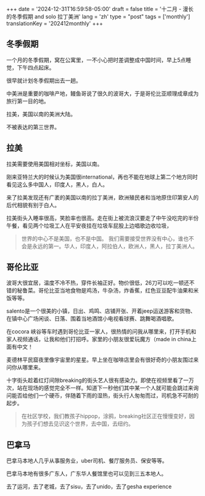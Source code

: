 +++
date = '2024-12-31T16:59:58-05:00'
draft = false
title = '十二月 - 漫长的冬季假期 and solo 拉丁美洲'
lang = 'zh'
type = "post"
tags = ['monthly']
translationKey = '202412monthly'
+++

## 冬季假期

一个月的冬季假期，窝在公寓里，一不小心把时差调整成中国时间，早上5点睡觉，下午四点起床。

很早就计划冬季假期出去一趟。

中美洲是重要的咖啡产地，鳗鱼哥说了很久的波哥大，于是哥伦比亚顺理成章成为旅行第一目的地。

拉美，美国以南的美洲大陆。

不被表达的第三世界。

## 拉美

拉美需要使用美国相对坐标，美国以南。

刚来亚特兰大的时候认为美国很international，再也不能在地球上第二个地方同时看见这么多中国人，印度人，黑人，白人。

来了拉美发现还有广袤的美国以南的拉丁美洲，欧洲殖民者和当地原住印第安人的后代相貌有别于白人。

拉美街头入睡率很高，笑脸率也很高。走在街上被流浪汉要走了中午没吃完的半份午餐，看见两个垃圾工人在平安夜挂在垃圾车屁股上边唱歌边收垃圾，

> 世界的中心不是美国，也不是中国。
我们需要接受世界没有中心，谁也不会是永远的第一。华人，印度人，阿拉伯人，欧洲人，黑人，拉丁美洲人。

## 哥伦比亚

波哥大很宜居，温度不冷不热，穿件长袖正好。物价很低，26刀可以吃一顿还不错的秘鲁菜。哥伦比亚当地食物是鸡汤，牛杂汤，炸香蕉，红色豆豆配牛油果和米饭等等。

salento是一个很美的小镇，日出、鸡鸣、店铺开张、开着jeep运送游客和货物、在镇中心广场闲谈、日落、围着当地酒馆小电视看球赛、跳舞喝酒唱歌。

在cocora 峡谷等车时遇到哥伦比亚一家人，很热情的问我从哪里来，打开手机和家人视频通话，让我和他们打招呼。家里的小朋友很爱玩魔方（made in china上面有中文！

麦德林平民窟夜里像宇宙里的星星。早上坐在咖啡店里会有很好奇的小朋友围过来问你从哪里来。

十字街头趁着红灯间隙breaking的街头艺人很有感染力。即使在视频里看了一万次，站在现场的感觉完全不一样。知道下一秒他们其中某一个人就可能会跳过来询问能否给他们一个硬币，伴随着下雨的湿热，街头行人匆匆而过，司机急不可耐的起步。

> 在社区学校，我们教孩子hippop，涂鸦，breaking社区正在慢慢变好，因为孩子们想去见识这个世界，去中国，去纽约。

## 巴拿马

巴拿马本地人几乎从事服务业，uber司机、餐厅服务员、保安等等。

巴拿马本地有很多广东人，广东华人餐馆里也可以见到三五本地人。

去了运河，去了老城，去了sisu，去了unido，去了gesha experience 